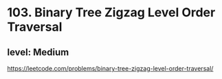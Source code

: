 # 103. Binary Tree Zigzag Level Order Traversal
## level: Medium

https://leetcode.com/problems/binary-tree-zigzag-level-order-traversal/
